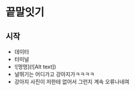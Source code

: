 # 끝말잇기

## 시작
- 데이터
- 터미널
- ![멍멍](![Alt text])
- 널뛰기는 어디가고 강아지가ㅋㅋㅋㅋ
- 강아지 사진이 저한테 없어서 그런지 계속 오류나네여
<!-- - $ git push origin master
To https://github.com/happydgtnmd/wordchain.git
 ! [rejected]        master -> master (fetch first)
error: failed to push some refs to 'https://github.com/happydgtnmd/wordchain.git'
hint: Updates were rejected because the remote contains work that you do not
hint: have locally. This is usually caused by another repository pushing to
hint: the same ref. If you want to integrate the remote changes, use       
hint: 'git pull' before pushing again.
hint: See the 'Note about fast-forwards' in 'git push --help' for details.  -->